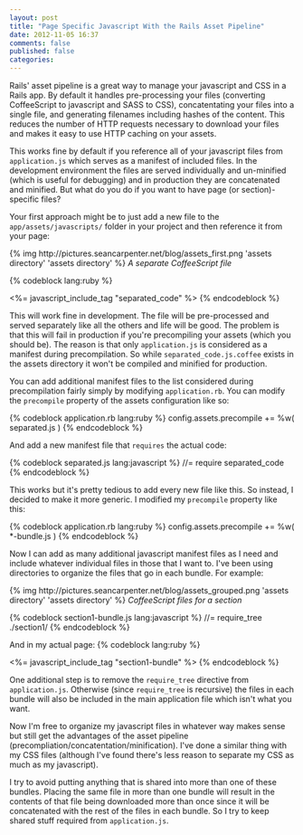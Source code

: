 ```yaml
---
layout: post
title: "Page Specific Javascript With the Rails Asset Pipeline"
date: 2012-11-05 16:37
comments: false
published: false
categories: 
---
```

Rails' asset pipeline is a great way to manage your javascript and CSS in a Rails app.  By default it handles pre-processing your files (converting CoffeeScript to javascript and SASS to CSS), concatentating your files into a single file, and generating filenames including hashes of the content.  This reduces the number of HTTP requests necessary to download your files and makes it easy to use HTTP caching on your assets.

<!-- more -->

This works fine by default if you reference all of your javascript files from `application.js` which serves as a manifest of included files.  In the development environment the files are served individually and un-minified (which is useful for debugging) and in production they are concatenated and minified.  But what do you do if you want to have page (or section)-specific files?

Your first approach might be to just add a new file to the `app/assets/javascripts/` folder in your project and then reference it from your page:

<div class="centered screenshots">
    {% img http://pictures.seancarpenter.net/blog/assets_first.png 'assets directory' 'assets directory' %}
    <em>A separate CoffeeScript file</em>
</div>

{% codeblock lang:ruby %}
<!-- Other header-type stuff -->
<%= javascript_include_tag "separated_code" %>
{% endcodeblock %}

This will work fine in development.  The file will be pre-processed and served separately like all the others and life will be good.  The problem is that this will fail in production if you're precompiling your assets (which you should be).  The reason is that only `application.js` is considered as a manifest during precompilation.  So while `separated_code.js.coffee` exists in the assets directory it won't be compiled and minified for production.

You can add additional manifest files to the list considered during precompilation fairly simply by modifying `application.rb`.  You can modify the `precompile` property of the assets configuration like so:

{% codeblock application.rb lang:ruby %}
config.assets.precompile += %w( separated.js )
{% endcodeblock %}

And add a new manifest file that `requires` the actual code:

{% codeblock separated.js lang:javascript %}
//= require separated_code
{% endcodeblock %}

This works but it's pretty tedious to add every new file like this.  So instead, I decided to make it more generic.  I modified my `precompile` property like this:

{% codeblock application.rb lang:ruby %}
config.assets.precompile += %w( *-bundle.js )
{% endcodeblock %}

Now I can add as many additional javascript manifest files as I need and include whatever individual files in those that I want to.  I've been using directories to organize the files that go in each bundle.  For example:

<div class="centered screenshots">
    {% img http://pictures.seancarpenter.net/blog/assets_grouped.png 'assets directory' 'assets directory' %}
    <em>CoffeeScript files for a section</em>
</div>

{% codeblock section1-bundle.js lang:javascript %}
//= require_tree ./section1/
{% endcodeblock %}

And in my actual page:
{% codeblock lang:ruby %}
<!-- Other header-type stuff -->
<%= javascript_include_tag "section1-bundle" %>
{% endcodeblock %}

One additional step is to remove the `require_tree` directive from `application.js`.  Otherwise (since `require_tree` is recursive) the files in each bundle will also be included in the main application file which isn't what you want.

Now I'm free to organize my javascript files in whatever way makes sense but still get the advantages of the asset pipeline (precompliation/concatentation/minification).  I've done a similar thing with my CSS files (although I've found there's less reason to separate my CSS as much as my javascript).

I try to avoid putting anything that is shared into more than one of these bundles.  Placing the same file in more than one bundle will result in the contents of that file being downloaded more than once since it will be concatenated with the rest of the files in each bundle.  So I try to keep shared stuff required from `application.js`.
